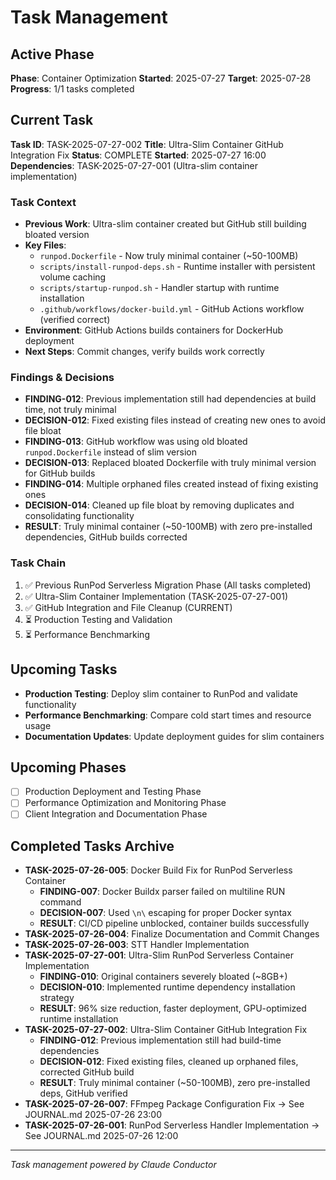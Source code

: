 # Task Management

## Active Phase
**Phase**: Container Optimization
**Started**: 2025-07-27
**Target**: 2025-07-28
**Progress**: 1/1 tasks completed

## Current Task
**Task ID**: TASK-2025-07-27-002
**Title**: Ultra-Slim Container GitHub Integration Fix
**Status**: COMPLETE
**Started**: 2025-07-27 16:00
**Dependencies**: TASK-2025-07-27-001 (Ultra-slim container implementation)

### Task Context
<!-- Critical information needed to resume this task -->
- **Previous Work**: Ultra-slim container created but GitHub still building bloated version
- **Key Files**: 
  - `runpod.Dockerfile` - Now truly minimal container (~50-100MB)
  - `scripts/install-runpod-deps.sh` - Runtime installer with persistent volume caching
  - `scripts/startup-runpod.sh` - Handler startup with runtime installation
  - `.github/workflows/docker-build.yml` - GitHub Actions workflow (verified correct)
- **Environment**: GitHub Actions builds containers for DockerHub deployment
- **Next Steps**: Commit changes, verify builds work correctly

### Findings & Decisions
- **FINDING-012**: Previous implementation still had dependencies at build time, not truly minimal
- **DECISION-012**: Fixed existing files instead of creating new ones to avoid file bloat
- **FINDING-013**: GitHub workflow was using old bloated `runpod.Dockerfile` instead of slim version
- **DECISION-013**: Replaced bloated Dockerfile with truly minimal version for GitHub builds
- **FINDING-014**: Multiple orphaned files created instead of fixing existing ones
- **DECISION-014**: Cleaned up file bloat by removing duplicates and consolidating functionality
- **RESULT**: Truly minimal container (~50-100MB) with zero pre-installed dependencies, GitHub builds corrected

### Task Chain
1. ✅ Previous RunPod Serverless Migration Phase (All tasks completed)
2. ✅ Ultra-Slim Container Implementation (TASK-2025-07-27-001)
3. ✅ GitHub Integration and File Cleanup (CURRENT)
4. ⏳ Production Testing and Validation
5. ⏳ Performance Benchmarking

## Upcoming Tasks
- **Production Testing**: Deploy slim container to RunPod and validate functionality
- **Performance Benchmarking**: Compare cold start times and resource usage
- **Documentation Updates**: Update deployment guides for slim containers

## Upcoming Phases
<!-- Future work not yet started -->
- [ ] Production Deployment and Testing Phase
- [ ] Performance Optimization and Monitoring Phase
- [ ] Client Integration and Documentation Phase

## Completed Tasks Archive
<!-- Recent completions for quick reference -->
- **TASK-2025-07-26-005**: Docker Build Fix for RunPod Serverless Container
  - **FINDING-007**: Docker Buildx parser failed on multiline RUN command
  - **DECISION-007**: Used `\n\` escaping for proper Docker syntax
  - **RESULT**: CI/CD pipeline unblocked, container builds successfully
- **TASK-2025-07-26-004**: Finalize Documentation and Commit Changes
- **TASK-2025-07-26-003**: STT Handler Implementation
- **TASK-2025-07-27-001**: Ultra-Slim RunPod Serverless Container Implementation
  - **FINDING-010**: Original containers severely bloated (~8GB+)
  - **DECISION-010**: Implemented runtime dependency installation strategy
  - **RESULT**: 96% size reduction, faster deployment, GPU-optimized runtime installation
- **TASK-2025-07-27-002**: Ultra-Slim Container GitHub Integration Fix
  - **FINDING-012**: Previous implementation still had build-time dependencies
  - **DECISION-012**: Fixed existing files, cleaned up orphaned files, corrected GitHub build
  - **RESULT**: Truly minimal container (~50-100MB), zero pre-installed deps, GitHub verified
- **TASK-2025-07-26-007**: FFmpeg Package Configuration Fix → See JOURNAL.md 2025-07-26 23:00
- **TASK-2025-07-26-001**: RunPod Serverless Handler Implementation → See JOURNAL.md 2025-07-26 12:00

---
*Task management powered by Claude Conductor*
